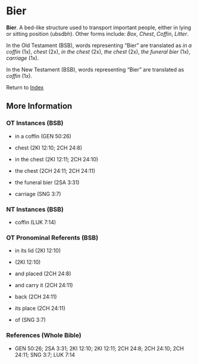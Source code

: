 # Bier
**Bier**. 
A bed-like structure used to transport important people, either in lying or sitting position (ubsdbh). 
Other forms include: 
*Box*, *Chest*, *Coffin*, *Litter*. 


In the Old Testament (BSB), words representing “Bier” are translated as 
*in a coffin* (1x), *chest* (2x), *in the chest* (2x), *the chest* (2x), *the funeral bier* (1x), *carriage* (1x). 


In the New Testament (BSB), words representing “Bier” are translated as 
*coffin* (1x). 


Return to [Index](00-Index.md)

## More Information

### OT Instances (BSB)

* in a coffin (GEN 50:26)

* chest (2KI 12:10; 2CH 24:8)

* in the chest (2KI 12:11; 2CH 24:10)

* the chest (2CH 24:11; 2CH 24:11)

* the funeral bier (2SA 3:31)

* carriage (SNG 3:7)



### NT Instances (BSB)

* coffin (LUK 7:14)



### OT Pronominal Referents (BSB)

* in its lid (2KI 12:10)

*  (2KI 12:10)

* and placed (2CH 24:8)

* and carry it (2CH 24:11)

* back (2CH 24:11)

* its place (2CH 24:11)

* of (SNG 3:7)



### References (Whole Bible)

* GEN 50:26; 2SA 3:31; 2KI 12:10; 2KI 12:11; 2CH 24:8; 2CH 24:10; 2CH 24:11; SNG 3:7; LUK 7:14




